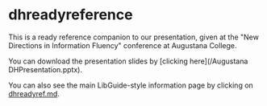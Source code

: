 dhreadyreference
================

This is a ready reference companion to our presentation, given at the "New Directions in Information Fluency" conference at Augustana College. 

You can download the presentation slides by [clicking here](/Augustana DHPresentation.pptx).  

You can also see the main LibGuide-style information page by clicking on [dhreadyref.md](/dhreadyref.md). 


